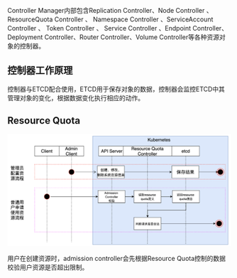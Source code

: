 Controller Manager内部包含Replication Controller、Node Controller 、 ResourceQuota Controller 、 Namespace Controller 、ServiceAccount Controller 、 Token Controller 、 Service Controller 、Endpoint Controller、Deployment Controller、Router Controller、Volume Controller等各种资源对象的控制器。



## 控制器工作原理

控制器与ETCD配合使用，ETCD用于保存对象的数据，控制器会监控ETCD中其管理对象的变化，根据数据变化执行相应的动作。



## Resource Quota

![image-20220409182650235](../pics/resource-quota.png)

用户在创建资源时，admission controller会先根据Resource Quota控制的数据校验用户资源是否超出限制。